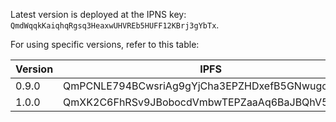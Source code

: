 Latest version is deployed at the IPNS key: `QmdWqqkKaiqhqRgsq3HeaxwUHVREb5HUFF12KBrj3gYbTx`.

For using specific versions, refer to this table:

| Version | IPFS |
|---------|------------------------------------------------|
| 0.9.0   | QmPCNLE794BCwsriAg9gYjCha3EPZHDxefB5GNwugoUgfh |
| 1.0.0   | QmXK2C6FhRSv9JBobocdVmbwTEPZaaAq6BaJBQhV52cp7z |
